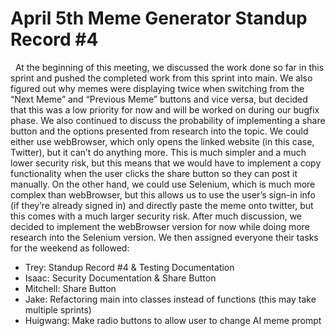 # April 5th Meme Generator Standup Record #4
&nbsp; At the beginning of this meeting, we discussed the work done so far in this sprint and pushed the completed work
 from this sprint into main. We also figured out why memes were displaying twice when switching from the “Next Meme”
 and “Previous Meme” buttons and vice versa, but decided that this was a low priority for now and will be worked on
 during our bugfix phase. We also continued to discuss the probability of implementing a share button and the options
 presented from research into the topic. We could either use webBrowser, which only opens the linked website (in this
 case, Twitter), but it can’t do anything more. This is much simpler and a much lower security risk, but this means
 that we would have to implement a copy functionality when the user clicks the share button so they can post it manually.
 On the other hand, we could use Selenium, which is much more complex than webBrowser, but this allows us to use the
 user’s sign-in info (if they’re already signed in) and directly paste the meme onto twitter, but this comes with a much
 larger security risk. After much discussion, we decided to implement the webBrowser version for now while doing more
 research into the Selenium version. We then assigned everyone their tasks for the weekend as followed:
- Trey: Standup Record #4 & Testing Documentation
- Isaac: Security Documentation & Share Button
- Mitchell: Share Button
- Jake: Refactoring main into classes instead of functions (this may take multiple sprints)
- Huigwang: Make radio buttons to allow user to change AI meme prompt
